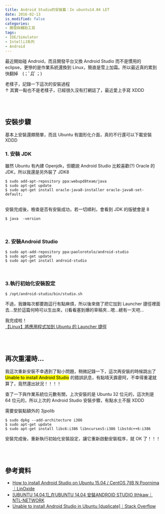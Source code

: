 ```yaml
---
title: Android Studio的安裝篇：In ubuntu14.04 LET
date: 2016-02-13
is_modified: false
categories:
- 開發與輔助工具
tags:
- IDE/Simulator
- IntelliJ系列
- Android
--- 
```


最近開始碰 Android，而且開發平台又換 Android Studio 而不是慣用的 eclipse，更慘的是作業系統還換到 Linux，簡直是雪上加霜。所以最近真的累到快翻掉　(；ﾟДﾟ；)
  
老樣子，記錄一下這次的安裝過程  
↑ 其實一點也不是老樣子，已經很久沒有打網誌了，最近愛上手寫 XDDD

<!--more-->
<br><br>  

## 安裝步驟
基本上安裝還頗簡單，而且 Ubuntu 有圖形化介面，真的不行還可以下載安裝 XDDD <br>

### 1. 安裝 JDK
雖然 Ubuntu 有內建 Openjdk，但聽說 Android Studio 比較喜歡(?) Oracle 的 JDK，所以我還是另外裝了 JDK8
```shell
$ sudo add-apt-repository ppa:webupd8team/java 
$ sudo apt-get update 
$ sudo apt-get install oracle-java8-installer oracle-java8-set-default;
```

<br>安裝完成後，檢查是否有安裝成功，若一切順利，會看到 JDK 的版號會是 8
```shell
$ java  -version
```
<br>

### 2. 安裝Android Studio
```shell
$ sudo apt-add-repository ppa:paolorotolo/android-studio
$ sudo apt-get update
$ sudo apt-get install android-studio
```
<br>

### 3.執行初始化安裝設定
```shell
$ /opt/android-studio/bin/studio.sh
```
不過，我嫌每次都要跑這行有點麻煩，所以後來做了把它加到 Launcher 捷徑裡面去...至於這篇何時可以生出來，((看看塞到爆的草稿夾...嗯...總有一天吧...

<div class="alert danger"> 
<div class="head">我完成啦！</div>
<a href="/Add-Applications-to-Ubuntu-Launcher/">【Linux】將應用程式加到 Ubuntu 的 Launcher 捷徑</a>
</div>

<br><br>
## 再次重灌時...
我這次重新安裝不幸遇到了點小問題，稍微記錄一下，這次再安裝的時候跳出了  <mark>Unable to install Android Studio</mark> 的錯誤訊息，有點晴天霹靂阿，不幸得重灌就算了，竟然還出狀況！！！！

查了一下與作業系統位元數有關，上次安裝的是 Ubuntu 32 位元的，這次則是 64 位元的，所以上次的 Android Studio 安裝步驟，有點水土不服 XDDD

需要安裝點額外的 3jpolib
```shell
$ sudo dpkg --add-architecture i386
$ sudo apt-get update
$ sudo apt-get install libc6:i386 libncurses5:i386 libstdc++6:i386
```

安裝完成後，重新執行初始化安裝設定，讓它重新啟動安裝程序，就 OK 了！！！

<br><br>

## 參考資料
- [How to install Android Studio on Ubuntu 15.04 / CentOS 7∥B N Poornima｜LinOxide](https://linoxide.com/tools/install-android-studio-ubuntu-15-04-centos-7/)
- [[UBUNTU 14.04.1]_在UBUNTU 14.04 安裝ANDROID STUDIO ∥thkaw｜NTL-NETWORK](http://www.ntex.tw/wordpress/2073.html)
- [Unable to install Android Studio in Ubuntu [duplicate]｜Stack Overflow](https://stackoverflow.com/questions/28847151/unable-to-install-android-studio-in-ubuntu)
